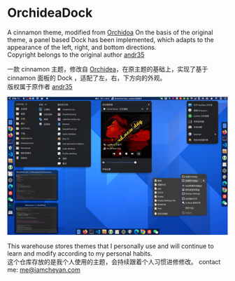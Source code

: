 # OrchideaDock

A cinnamon theme, modified from [Orchidoa]( https://cinnamon-spices.linuxmint.com/themes/view/Orchidea) On the basis of the original theme, a panel based Dock has been implemented, which adapts to the appearance of the left, right, and bottom directions.  
Copyright belongs to the original author [andr35](https://github.com/andr35)

一款 cinnamon 主题，修改自 [Orchidea](https://cinnamon-spices.linuxmint.com/themes/view/Orchidea)，在原主题的基础上，实现了基于 cinnamon 面板的 Dock ，适配了左，右，下方向的外观。  
版权属于原作者 [andr35](https://github.com/andr35)

![thumbnail](./cinnamon/thumbnail.png)

This warehouse stores themes that I personally use and will continue to learn and modify according to my personal habits.    
这个仓库存放的是我个人使用的主题，会持续跟着个人习惯进修修改。
contact me: [me@iamcheyan.com](mailto:me@iamcheyan.com)